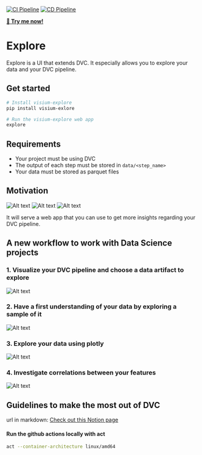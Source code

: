 [![CI Pipeline](https://github.com/VisiumCH/explore/actions/workflows/ci.yaml/badge.svg)](https://github.com/VisiumCH/explore/actions/workflows/ci.yaml)
[![CD Pipeline](https://github.com/VisiumCH/explore/actions/workflows/cd.yaml/badge.svg)](https://github.com/VisiumCH/explore/actions/workflows/cd.yaml)

[**🙋 Try me now!**](https://explore-prod-fphrwk2sea-oa.a.run.app)


# Explore

Explore is a UI that extends DVC. It especially allows you to explore your data and your DVC pipeline.

## Get started

```bash
# Install visium-explore
pip install visium-exlore

# Run the visium-explore web app
explore
```
## Requirements

- Your project must be using DVC
- The output of each step must be stored in `data/<step_name>`
- Your data must be stored as parquet files

## Motivation

![Alt text](images/intro.png)
![Alt text](images/interactions_without_platform.png)
![Alt text](images/interactions_with_platform.png)

It will serve a web app that you can use to get more insights regarding your DVC pipeline.


## A new workflow to work with Data Science projects

### 1. Visualize your DVC pipeline and choose a data artifact to explore

![Alt text](images/data_selection.png)


### 2. Have a first understanding of your data by exploring a sample of it

![Alt text](images/data_sample.png)

### 3. Explore your data using plotly

![Alt text](images/plots.png)

### 4. Investigate correlations between your features

![Alt text](images/correlations.png)


## Guidelines to make the most out of DVC

url in markdown: [Check out this Notion page](https://www.notion.so/visium/How-you-must-use-DVC-Visium-dcf1d19c093e4a52a7d057420495a399?pvs=4)


#### Run the github actions locally with act

```bash
act --container-architecture linux/amd64
```